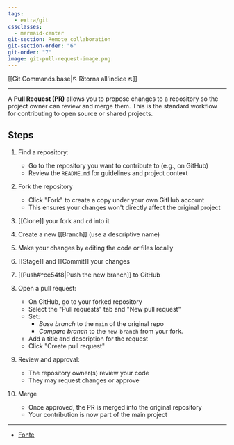 ```yaml
---
tags:
  - extra/git
cssclasses:
  - mermaid-center
git-section: Remote collaboration
git-section-order: "6"
git-order: "7"
image: git-pull-request-image.png
---
```


[[Git Commands.base|↖ Ritorna all'indice ↖]]

---
A **Pull Request (PR)** allows you to propose changes to a repository so the project owner can review and merge them. This is the standard workflow for contributing to open source or shared projects.

## Steps

1. Find a repository:
	- Go to the repository you want to contribute to (e.g., on GitHub)
	- Review the `README.md` for guidelines and project context

2. Fork the repository
	- Click "Fork" to create a copy under your own GitHub account
	- This ensures your changes won't directly affect the original project

3. [[Clone]] your fork and `cd` into it

4. Create a new [[Branch]] (use a descriptive name)

5. Make your changes by editing the code or files locally

6. [[Stage]] and [[Commit]] your changes

7. [[Push#^ce54f8|Push the new branch]] to GitHub

8. Open a pull request:
	- On GitHub, go to your forked repository
	- Select the "Pull requests" tab and "New pull request"
	- Set:
	    - *Base branch* to the `main` of the original repo
	    - *Compare branch* to the `new-branch` from your fork.
	- Add a title and description for the request
	- Click "Create pull request"

9. Review and approval:
	- The repository owner(s) review your code
	- They may request changes or approve

10. Merge
	- Once approved, the PR is merged into the original repository
	- Your contribution is now part of the main project

---
- [Fonte](https://www.youtube.com/watch?v=jRLGobWwA3Y)